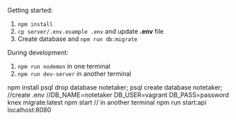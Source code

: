 Getting started:

1. `npm install`
2. `cp server/.env.example .env` and update **.env** file
3. Create database and `npm run db:migrate`

During development:

1. `npm run nodemon` in one terminal
1. `npm run dev-server` in another terminal

npm install
psql drop database notetaker;
psql create database notetaker;
//create .env
//DB_NAME=notetaker
  DB_USER=vagrant
  DB_PASS=password
knex migrate:latest 
npm start
// in another terminal
npm run start:api
localhost:8080

